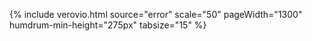

{% include verovio.html
	source="error"
	scale="50"
	pageWidth="1300"
	humdrum-min-height="275px"
	tabsize="15"
%}
<script type="text/x-humdrum" id="error">
!!!filter: chint -dim
**kern	**kern
*k[f#c#g#d#]	*k[f#c#g#d#]
=1	=1
4e	4e
4e	4f#
4e	4g#
4e	4a
4e	4b
4e	4cc#
4e	4dd#
4e	4dd##
==	==
*-	*-
</script>



